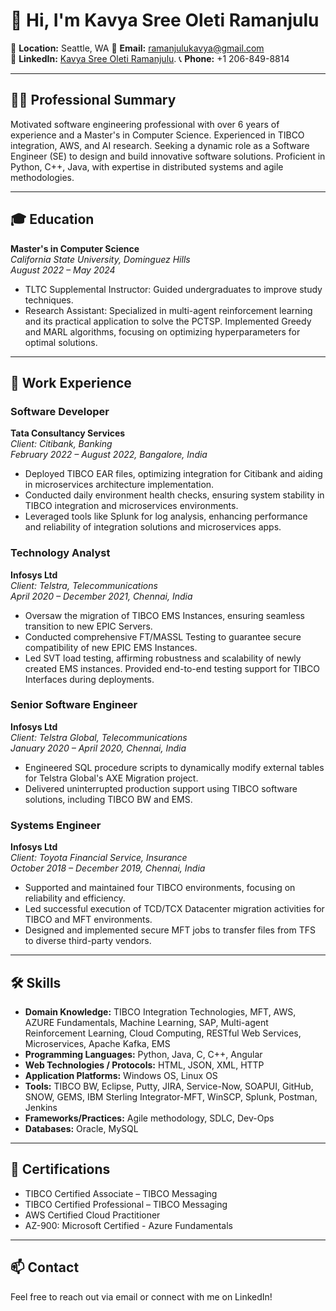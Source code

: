 # 👋 Hi, I'm Kavya Sree Oleti Ramanjulu

📍 **Location:** Seattle, WA 
📧 **Email:** [ramanjulukavya@gmail.com](mailto:ramanjulukavya@gmail.com)  
🔗 **LinkedIn:** [Kavya Sree Oleti Ramanjulu](https://www.linkedin.com/in/kavyaoleti/). 
📞 **Phone:** +1 206-849-8814  

---

## 👩‍💻 Professional Summary
Motivated software engineering professional with over 6 years of experience and a Master's in Computer Science. Experienced in TIBCO integration, AWS, and AI research. Seeking a dynamic role as a Software Engineer (SE) to design and build innovative software solutions. Proficient in Python, C++, Java, with expertise in distributed systems and agile methodologies.


---

## 🎓 Education
**Master's in Computer Science**  
*California State University, Dominguez Hills*  
*August 2022 – May 2024*  
- TLTC Supplemental Instructor: Guided undergraduates to improve study techniques.
- Research Assistant: Specialized in multi-agent reinforcement learning and its practical application to solve the PCTSP. Implemented Greedy and MARL algorithms, focusing on optimizing hyperparameters for optimal solutions.

---

## 💼 Work Experience
### Software Developer
**Tata Consultancy Services**  
*Client: Citibank, Banking*  
*February 2022 – August 2022, Bangalore, India*  
- Deployed TIBCO EAR files, optimizing integration for Citibank and aiding in microservices architecture implementation.
- Conducted daily environment health checks, ensuring system stability in TIBCO integration and microservices environments.
- Leveraged tools like Splunk for log analysis, enhancing performance and reliability of integration solutions and microservices apps.

### Technology Analyst
**Infosys Ltd**  
*Client: Telstra, Telecommunications*  
*April 2020 – December 2021, Chennai, India*  
- Oversaw the migration of TIBCO EMS Instances, ensuring seamless transition to new EPIC Servers.
- Conducted comprehensive FT/MASSL Testing to guarantee secure compatibility of new EPIC EMS Instances.
- Led SVT load testing, affirming robustness and scalability of newly created EMS instances. Provided end-to-end testing support for TIBCO Interfaces during deployments.

### Senior Software Engineer
**Infosys Ltd**  
*Client: Telstra Global, Telecommunications*  
*January 2020 – April 2020, Chennai, India*  
- Engineered SQL procedure scripts to dynamically modify external tables for Telstra Global's AXE Migration project.
- Delivered uninterrupted production support using TIBCO software solutions, including TIBCO BW and EMS.

### Systems Engineer
**Infosys Ltd**  
*Client: Toyota Financial Service, Insurance*  
*October 2018 – December 2019, Chennai, India*  
- Supported and maintained four TIBCO environments, focusing on reliability and efficiency.
- Led successful execution of TCD/TCX Datacenter migration activities for TIBCO and MFT environments.
- Designed and implemented secure MFT jobs to transfer files from TFS to diverse third-party vendors.

---

## 🛠️ Skills
- **Domain Knowledge:** TIBCO Integration Technologies, MFT, AWS, AZURE Fundamentals, Machine Learning, SAP, Multi-agent Reinforcement Learning, Cloud Computing, RESTful Web Services, Microservices, Apache Kafka, EMS
- **Programming Languages:** Python, Java, C, C++, Angular
- **Web Technologies / Protocols:** HTML, JSON, XML, HTTP
- **Application Platforms:** Windows OS, Linux OS
- **Tools:** TIBCO BW, Eclipse, Putty, JIRA, Service-Now, SOAPUI, GitHub, SNOW, GEMS, IBM Sterling Integrator-MFT, WinSCP, Splunk, Postman, Jenkins
- **Frameworks/Practices:** Agile methodology, SDLC, Dev-Ops
- **Databases:** Oracle, MySQL

---

## 📜 Certifications
- TIBCO Certified Associate – TIBCO Messaging
- TIBCO Certified Professional – TIBCO Messaging
- AWS Certified Cloud Practitioner
- AZ-900: Microsoft Certified - Azure Fundamentals

---

## 📫 Contact
Feel free to reach out via email or connect with me on LinkedIn!
